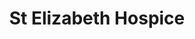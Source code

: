 ---
title: "St Elizabeth Hospice"
url: /ipswich/st-elizabeth-hospice-hawthorn-drive/
shop: Gebrauchtwaren
---